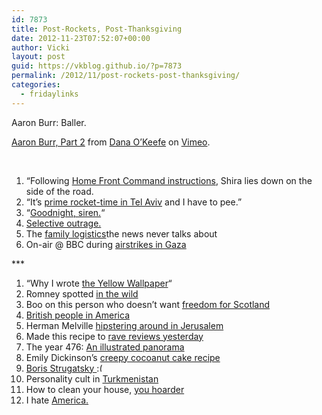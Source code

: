 ```yaml
---
id: 7873
title: Post-Rockets, Post-Thanksgiving
date: 2012-11-23T07:52:07+00:00
author: Vicki
layout: post
guid: https://vkblog.github.io/?p=7873
permalink: /2012/11/post-rockets-post-thanksgiving/
categories:
  - fridaylinks
---
```

Aaron Burr: Baller.



[Aaron Burr, Part 2](http://vimeo.com/35158591) from [Dana O&#8217;Keefe](http://vimeo.com/user9827566) on [Vimeo](http://vimeo.com).

&nbsp;

  1. &#8220;Following <a href="http://www.newyorker.com/online/blogs/books/2012/11/pastrami.html#ixzz2D32Id2id" target="_blank">Home Front Command instructions</a>, Shira lies down on the side of the road.
  2. &#8220;It’s <a href="http://www.theparisreview.org/blog/2012/11/21/letter-from-tel-aviv-love-and-rockets/" target="_blank">prime rocket-time in Tel Aviv</a> and I have to pee.&#8221;
  3. &#8220;<a href="http://lizraelupdate.com/2012/11/17/goodnight-siren/" target="_blank">Goodnight, siren.</a>&#8220;
  4. <a href="http://gazit.me/2012/04/29/Selective-Outrage.html" target="_blank">Selective outrage.</a>
  5. The <a href="http://www.treppenwitz.com/2012/11/the-family-logistics-the-news-never-talks-about.html" target="_blank">family logistics</a>the news never talks about
  6. On-air @ BBC during <a href="http://soundcloud.com/jondonnison/on-air-when-airstrikes-in-gaza" target="_blank">airstrikes in Gaza</a>

\***

  1. &#8220;Why I wrote <a href="http://www.berfrois.com/2012/11/valued-by-alienists/" target="_blank">the Yellow Wallpaper</a>&#8220;
  2. Romney spotted <a href="http://shortformblog.com/post/36140158770/mitt-romney" target="_blank">in the wild</a>
  3. Boo on this person who doesn&#8217;t want <a href="http://www.johnkay.com/2012/10/31/scotland%E2%80%99s-debate-lacks-seriousness-2?utm_source=dlvr.it&utm_medium=twitter" target="_blank">freedom for Scotland</a>
  4. <a href="http://thedabbler.co.uk/2012/11/how-i-learned-to-speak-american/" target="_blank">British people in America</a>
  5. Herman Melville <a href="http://www.tabletmag.com/jewish-arts-and-culture/books/109333/melville-in-jerusalem?all=1" target="_blank">hipstering around in Jerusalem</a>
  6. Made this recipe to <a href="http://www.seriouseats.com/cgi-bin/mte/mt-cp.cgi?__mode=print_page&entry_id=145900&show_text=1&show_ingredients=1&show_procedure=1&show_photos=0&show_comments=0" target="_blank">rave reviews yesterday</a>
  7. The year 476: <a href="http://www.theparisreview.org/blog/2012/11/20/the-year-476-an-illustrated-panorama/?utm_source=feedburner&utm_medium=feed&utm_campaign=Feed%3A+TheParisReviewBlog+%28The+Paris+Review+Blog%29" target="_blank">An illustrated panorama</a>
  8. Emily Dickinson&#8217;s <a href="http://biblioklept.org/2012/11/19/emily-dickinsons-cocoanut-cake-recipe/" target="_blank">creepy cocoanut cake recipe</a>
  9. <a href="http://www.languagehat.com/archives/004822.php" target="_blank">Boris Strugatsky <img src="https://vkblog.github.io/wp-includes/images/smilies/frownie.png" alt=":(" class="wp-smiley" style="height: 1em; max-height: 1em;" /></a>
 10. Personality cult in <a href="http://www.neweurasia.net/politics-and-society/the-arkadag-is-everywhere/" target="_blank">Turkmenistan</a>
 11. How to clean your house, <a href="http://www.apartmenttherapy.com/5-tips-to-make-your-house-appe-159806" target="_blank">you hoarder</a>
 12. I hate <a href="http://www.buzzfeed.com/scott/black-friday-in-photos" target="_blank">America.</a>
